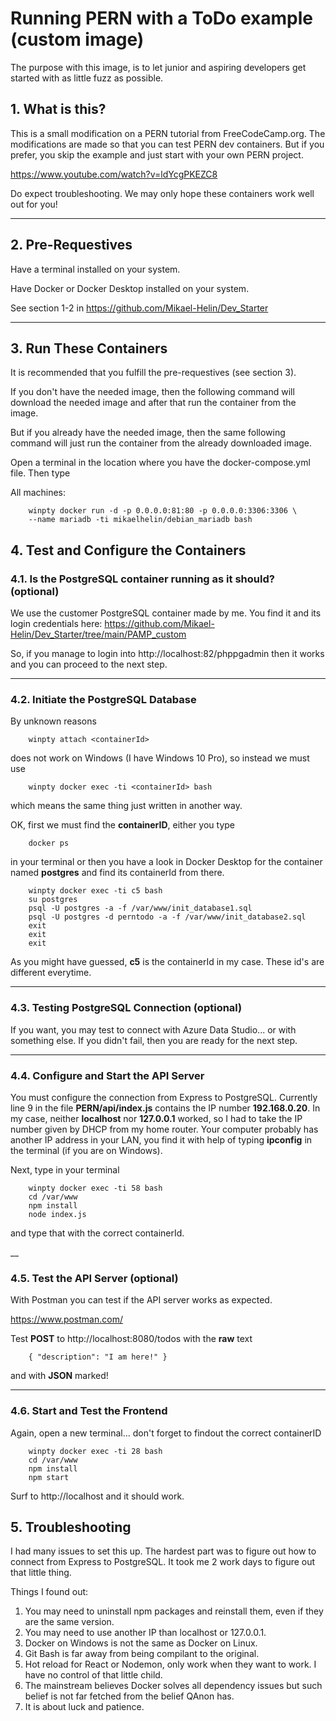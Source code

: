 # **Running PERN with a ToDo example (custom image)**

The purpose with this image, is to let junior and aspiring developers get started with as little fuzz as possible.

## **1. What is this?**

This is a small modification on a PERN tutorial from FreeCodeCamp.org. The modifications are made so that you can test PERN dev containers. But if you prefer, you skip the example and just start with your own PERN project.

https://www.youtube.com/watch?v=ldYcgPKEZC8

Do expect troubleshooting. We may only hope these containers work well out for you!

___

## **2. Pre-Requestives**

Have a terminal installed on your system.

Have Docker or Docker Desktop installed on your system.

See section 1-2 in https://github.com/Mikael-Helin/Dev_Starter

___

## **3. Run These Containers**

It is recommended that you fulfill the pre-requestives (see section 3).

If you don't have the needed image, then the following command will download the needed image and after that run the container from the image.

But if you already have the needed image, then the same following command will just run the container from the already downloaded image.

Open a terminal in the location where you have the docker-compose.yml file. Then type

All machines:

        winpty docker run -d -p 0.0.0.0:81:80 -p 0.0.0.0:3306:3306 \
        --name mariadb -ti mikaelhelin/debian_mariadb bash

## **4. Test and Configure the Containers**

### **4.1. Is the PostgreSQL container running as it should? (optional)**

We use the customer PostgreSQL container made by me. You find it and its login credentials here: https://github.com/Mikael-Helin/Dev_Starter/tree/main/PAMP_custom

So, if you manage to login into http://localhost:82/phppgadmin then it works and you can proceed to the next step.

___

### **4.2. Initiate the PostgreSQL Database**

By unknown reasons

        winpty attach <containerId>

does not work on Windows (I have Windows 10 Pro), so instead we must use

        winpty docker exec -ti <containerId> bash

which means the same thing just written in another way.

OK, first we must find the **containerID**, either you type

        docker ps

in your terminal or then you have a look in Docker Desktop for the container named **postgres** and find its containerId from there.

        winpty docker exec -ti c5 bash
        su postgres
        psql -U postgres -a -f /var/www/init_database1.sql
        psql -U postgres -d perntodo -a -f /var/www/init_database2.sql
        exit
        exit
        exit

As you might have guessed, **c5** is the containerId in my case. These id's are different everytime.

___

### **4.3. Testing PostgreSQL Connection (optional)**

If you want, you may test to connect with Azure Data Studio... or with something else. If you didn't fail, then you are ready for the next step.

___

### **4.4. Configure and Start the API Server**

You must configure the connection from Express to PostgreSQL. Currently line 9 in the file **PERN/api/index.js** contains the IP number **192.168.0.20**. In my case, neither **localhost** nor **127.0.0.1** worked, so I had to take the IP number given by DHCP from my home router. Your computer probably has another IP address in your LAN, you find it with help of typing **ipconfig** in the terminal (if you are on Windows).

Next, type in your terminal

        winpty docker exec -ti 58 bash
        cd /var/www
        npm install
        node index.js

and type that with the correct containerId.

__

### **4.5. Test the API Server (optional)**

With Postman you can test if the API server works as expected.

https://www.postman.com/

Test **POST** to http://localhost:8080/todos with the **raw** text

        { "description": "I am here!" }

and with **JSON** marked!

___

### **4.6. Start and Test the Frontend**

Again, open a new terminal... don't forget to findout the correct containerID

        winpty docker exec -ti 28 bash
        cd /var/www
        npm install
        npm start

Surf to http://localhost and it should work.

## **5. Troubleshooting**

I had many issues to set this up. The hardest part was to figure out how to connect from Express to PostgreSQL. It took me 2 work days to figure out that little thing.

Things I found out:
1. You may need to uninstall npm packages and reinstall them, even if they are the same version.
2. You may need to use another IP than localhost or 127.0.0.1.
3. Docker on Windows is not the same as Docker on Linux.
4. Git Bash is far away from being compilant to the original.
5. Hot reload for React or Nodemon, only work when they want to work. I have no control of that little child.
6. The mainstream believes Docker solves all dependency issues but such belief is not far fetched from the belief QAnon has.
7. It is about luck and patience.

